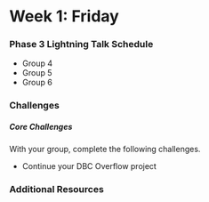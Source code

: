 # Week 1: Friday

### Phase 3 Lightning Talk Schedule

- Group 4
- Group 5
- Group 6

### Challenges

##### Core Challenges
With your group, complete the following challenges.

- Continue your DBC Overflow project

### Additional Resources
